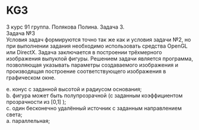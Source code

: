 # KG3
3 курс 91 группа. Полякова Полина. Задача 3.  
Задача №3  
	Условия задач формируются точно так же как и условия задачи №2, но при выполнении задания необходимо использовать средства OpenGL или DirectX.
Задача заключается в построении трёхмерного изображения выпуклой фигуры. Решением задачи является программа, позволяющая указывать параметры создаваемого изображения и производящая построение соответствующего изображения в графическом окне.  

e. конус с заданной высотой и радиусом основания;  
b. фигура может быть полупрозрачной (с заданным коэффициентом прозрачности из [0,1] );  
c. один бесконечно удалённый источник с заданным направлением света;  
a. параллельная;  

